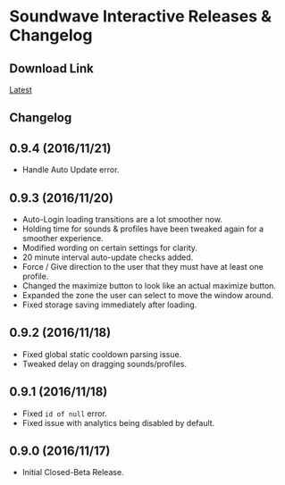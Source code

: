 # Soundwave Interactive Releases & Changelog

## Download Link

[Latest](https://github.com/DeekyJay/SoundwaveInteractive-releases/releases/latest)

## Changelog

## 0.9.4 (2016/11/21)

 - Handle Auto Update error.

## 0.9.3 (2016/11/20)

 - Auto-Login loading transitions are a lot smoother now.
 - Holding time for sounds & profiles have been tweaked again for a smoother experience.
 - Modified wording on certain settings for clarity.
 - 20 minute interval auto-update checks added.
 - Force / Give direction to the user that they must have at least one profile.
 - Changed the maximize button to look like an actual maximize button.
 - Expanded the zone the user can select to move the window around.
 - Fixed storage saving immediately after loading.
 
## 0.9.2 (2016/11/18)

 - Fixed global static cooldown parsing issue.
 - Tweaked delay on dragging sounds/profiles.

## 0.9.1 (2016/11/18)

 - Fixed `id of null` error.
 - Fixed issue with analytics being disabled by default.

## 0.9.0 (2016/11/17)

 - Initial Closed-Beta Release.
